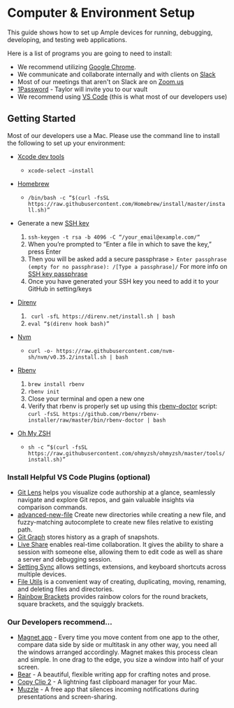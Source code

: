 # Computer & Environment Setup

This guide shows how to set up Ample devices for running, debugging, developing, and testing web applications.

Here is a list of programs you are going to need to install:

- We recommend utilizing [Google Chrome](https://www.google.com/chrome/).
- We communicate and collaborate internally and with clients on [Slack](https://slack.com/downloads/mac)
- Most of our meetings that aren't on Slack are on [Zoom.us](Zoom.us)
- [1Password](https://1password.com/)  - Taylor will invite you to our vault
- We recommend using [VS Code](https://code.visualstudio.com/download) (this is what most of our developers use)

## Getting Started

Most of our developers use a Mac. Please use the command line to install the following to set up  your environment:

- [Xcode dev tools](http://osxdaily.com/2014/02/12/install-command-line-tools-mac-os-x/)
    - `xcode-select —install`
- [Homebrew](https://brew.sh/)
  - `/bin/bash -c “$(curl -fsSL https://raw.githubusercontent.com/Homebrew/install/master/install.sh)”`
- Generate a new [SSH key](https://help.github.com/en/articles/generating-a-new-ssh-key-and-adding-it-to-the-ssh-agent)
  1. `ssh-keygen -t rsa -b 4096 -C “/your_email@example.com/“`
  2. When you’re prompted to “Enter a file in which to save the key,” press Enter
  3. Then you will be asked add a secure passphrase
 `> Enter passphrase (empty for no passphrase): /[Type a passphrase]/`
For more info on [SSH key passphrase](https://help.github.com/en/github/authenticating-to-github/working-with-ssh-key-passphrases)
    4. Once you have generated your  SSH key you need to add it to your GitHub in setting/keys
- [Direnv](https://direnv.net/)
  1. ` curl -sfL https://direnv.net/install.sh | bash`
  2. `eval “$(direnv hook bash)”`
- [Nvm](https://github.com/creationix/nvm)
  - `curl -o- https://raw.githubusercontent.com/nvm-sh/nvm/v0.35.2/install.sh | bash`
- [Rbenv](https://github.com/rbenv/rbenv)
  1. `brew install rbenv`
  2. `rbenv init`
  3. Close your terminal and  open a new one
  4. Verify that rbenv is properly set up using this  [rbenv-doctor](https://github.com/rbenv/rbenv-installer/blob/master/bin/rbenv-doctor)  script:
  `curl -fsSL https://github.com/rbenv/rbenv-installer/raw/master/bin/rbenv-doctor | bash`

- [Oh My ZSH](https://github.com/robbyrussell/oh-my-zsh)
  - `sh -c “$(curl -fsSL https://raw.githubusercontent.com/ohmyzsh/ohmyzsh/master/tools/install.sh)”`

### Install Helpful VS Code Plugins (optional)

- [Git Lens](https://marketplace.visualstudio.com/items?itemName=eamodio.gitlens) helps you visualize code authorship at a glance, seamlessly navigate and explore Git repos, and gain valuable insights via comparison commands.
- [advanced-new-file](https://marketplace.visualstudio.com/items?itemName=patbenatar.advanced-new-file) Create new directories while creating a new file, and fuzzy-matching autocomplete to create new files relative to existing path.
- [Git Graph](https://marketplace.visualstudio.com/items?itemName=mhutchie.git-graph) stores history as a graph of snapshots.
- [Live Share](https://marketplace.visualstudio.com/items?itemName=MS-vsliveshare.vsliveshare) enables real-time collaboration.  It gives the ability to share a session with someone else, allowing them to edit code as well as share a server and debugging session.
- [Setting Sync](https://marketplace.visualstudio.com/items?itemName=Shan.code-settings-sync) allows settings, extensions, and keyboard shortcuts across multiple devices.
- [File Utils](https://marketplace.visualstudio.com/items?itemName=sleistner.vscode-fileutils) is a convenient way of creating, duplicating, moving, renaming, and deleting files and directories.
- [Rainbow Brackets](https://marketplace.visualstudio.com/items?itemName=2gua.rainbow-brackets) provides rainbow colors for the round brackets, square brackets, and the squiggly brackets.

### Our Developers recommend...

- [Magnet app](https://apps.apple.com/us/app/magnet/id441258766?mt=12) - Every time you move content from one app to the other, compare data side by side or multitask in any other way, you need all the windows arranged accordingly. Magnet makes this process clean and simple. In one drag to the edge, you size a window into half of your screen.
- [Bear](https://apps.apple.com/us/app/bear/id1091189122?mt=12) - A beautiful, flexible writing app for crafting notes and prose.
- [Copy Clip 2](https://apps.apple.com/us/app/copyclip-2-clipboard-manager/id1020812363?mt=12) - A lightning fast clipboard manager for your Mac.
- [Muzzle](https://muzzleapp.com/) - A free app that silences incoming notifications during presentations and screen-sharing.
